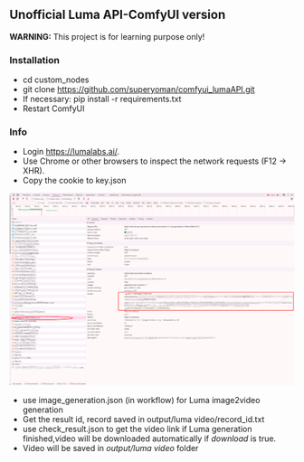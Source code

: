 ## Unofficial Luma API-ComfyUI version

**WARNING:** This project is for learning purpose only!

### Installation

- cd custom_nodes
- git clone https://github.com/superyoman/comfyui_lumaAPI.git
- If necessary: pip install -r requirements.txt
- Restart ComfyUI

### Info

- Login https://lumalabs.ai/.
- Use Chrome or other browsers to inspect the network requests (F12 -> XHR).
- Copy the cookie to key.json

![1](tutorial.png)
- use image_generation.json (in workflow) for Luma image2video generation
- Get the result id, record saved in output/luma video/record_id.txt
- use check_result.json to get the video link if Luma generation finished,video will be downloaded automatically if *download* is true.
- Video will be saved in *output/luma video* folder
